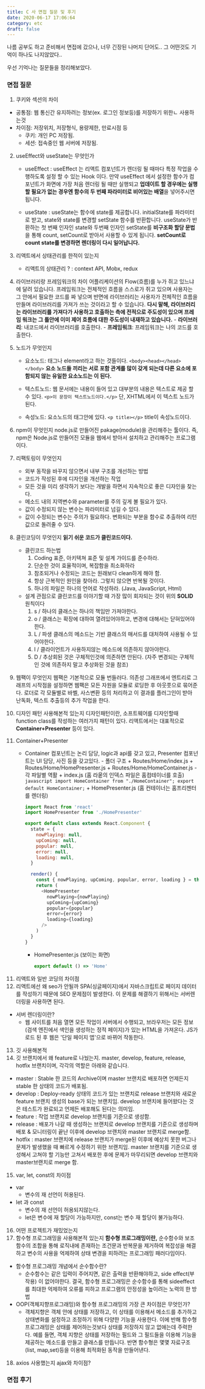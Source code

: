 ```yaml
---
title: C 사 면접 질문 및 후기
date: 2020-06-17 17:06:64
category: etc
draft: false
---
```


나름 공부도 하고 준비해서 면접에 갔으나, 너무 긴장된 나머지 단어도.. 그 어떤것도 기억이 하나도 나지않았다..

우선 기억나는 질문들을 정리해보았다.

### 면접 질문

1. 쿠키와 섹션의 차이

- 공통점: 웹 통신간 유지하려는 정보(ex. 로그인 정보등)를 저장하기 위한ㄴ 사용하는것
- 차이점: 저장위치, 저장형식, 용량제한, 만료시점 등
  - 쿠키: 개인 PC 저장됨.
  - 세션: 접속중인 웹 서버에 저장됨.

2. useEffect와 useState는 무엇인가

   - useEffect : useEffect 는 리액트 컴포넌트가 렌더링 될 때마다 특정 작업을 수행하도록 설정 할 수 있는 Hook 이다. 만약 useEffect 에서 설정한 함수가 컴포넌트가 화면에 가장 처음 렌더링 될 때만 실행되고 **업데이트 할 경우에는 실행 할 필요가 없는 경우엔 함수의 두 번째 파라미터로 비어있는 배열**을 넣어주시면 됩니다.

   - useState : useState는 함수에 state를 제공합니다. initialState를 파라미터로 받고, state와 state를 변경할 setState 함수를 반환합니다.
     useState가 반환하는 첫 번째 인자인 state와 두번째 인자인 setState를 **비구조화 할당 문법**을 통해 count, setCount로 받아서 사용할 수 있게 됩니다. **setCount로 count state를 변경하면 렌더링이 다시 일어납니다.**

3. 리액트에서 상태관리를 한적이 있는지

   - 리액트의 상태관리 ? : context API, Mobx, redux

4. 라이브러리랑 프레임워크의 차이
   어플리케이션의 Flow(흐름)를 누가 쥐고 있느냐에 달려 있습니다.
   프레임워크는 전체적인 흐름을 스스로가 쥐고 있으며 사용자는 그 안에서 필요한 코드를 짜 넣으며 반면에 라이브러리는 사용자가 전체적인 흐름을 만들며 라이브러리를 가져가 쓰는 것이라고 할 수 있습니다.
   **다시 말해, 라이브러리는 라이브러리를 가져다가 사용하고 호출하는 측에 전적으로 주도성이 있으며 프레임 워크는 그 틀안에 이미 제어 흐름에 대한 주도성이 내재하고 있습니다.** - **라이브러리**: 내코드에서 라이브러리를 호출한다. - **프레임워크**: 프레임워크는 나의 코드를 호출한다.

5. 노드가 무엇인지

   - 요소노드: 태그나 element라고 하는 것들이다. `<body><head></head></body>` **요소 노드들 끼리는 서로 포함 관계를 많이 갖게 되는데 다른 요소에 포함되지 않는 유일한 요소노드는 <HTML>이 된다.**

   - 텍스트노드: 웹 문서에는 내용이 들어 있고 대부분의 내용은 텍스트로 제공 할 수 있다.
     `<p>이 문장이 텍스트노드이다.</p>` 단, XHTML에서 이 텍스트 노드가 된다.

   - 속성노드: 요소노드의 태그안에 있다. `<p title></p>` title이 속성노드이다.

6. npm이 무엇인지
   node.js로 만들어진 pakage(module)을 관리해주는 툴이다.
   즉, npm은 Node.js로 만들어진 모듈을 웹에서 받아서 설치하고 관리해주는 프로그램이다.

7) 리팩토링이 무엇인지

   - 외부 동작을 바꾸지 않으면서 내부 구조를 개선하는 방법
   - 코드가 작성된 후에 디자인을 개선하는 작업
   - 모든 것을 미리 생각하기 보다는 개발을 하면서 지속적으로 좋은 디자인을 찾는다.
   - 메소드 내의 지역변수와 parameter를 주의 깊게 볼 필요가 있다.
   - 값이 수정되지 않는 변수는 파라미터로 넘길 수 있다.
   - 값이 수정되는 변수는 주의가 필요하다. 변화되는 부분을 함수로 추출하여 리턴 값으로 돌려줄 수 있다.

8) 클린코딩이 무엇인지
   **읽기 쉬운 코드가 클린코드이다.**
   - 클린코드 하는법
     1. Coding 표준, 아키텍쳐 표준 및 설계 가이드를 준수하라.
     2. 단순한 것이 효율적이며, 복잡함을 최소화하라
     3. 참조되거나 수정되는 코드는 원래보다 clean하게 해야 함.
     4. 항상 근복적인 원인을 찾아라. 그렇지 않으면 반복될 것이다.
     5. 하나의 파일은 하나의 언어로 작성하라. (Java, JavaScript, Html)
   * 설계 관점으로 클린코드를 이야기할 때 가장 많이 회자되는 것이 위의 **SOLID** 원칙이다
     1. s / 하나의 클래스는 하나의 책임만 가져야한다.
     2. o / 클래스는 확장에 대하여 열려있어야하고, 변경에 대해서는 닫혀있어야한다.
     3. L / 파생 클래스의 메소드는 기반 클래스의 매서드를 대처하여 사용될 수 있어야한다.
     4. I / 클라이언트가 사용하지않는 메소드에 의존하지 않아야한다.
     5. D / 추상회된 것은 구체적인것에 의존하면 안된다. (자주 변경되는 구체적인 것에 의존하지 말고 추상화된 것을 참조)

9. 웹팩이 무엇인지
   웹팩은 기본적으로 모듈 번들러다.
   의존성 그래프에서 엔트리로 그래프의 시작점을 설정하면 웹팩은 모든 자원을 모듈로 로딩한 후 아웃풋으로 묶어준다. 로더로 각 모듈별로 바벨, 사스변환 등의 처리하고 이 결과를 플러그인이 받아 난독화, 텍스트 추출등의 추가 작업을 한다.

10. 디자인 패턴 사용해본적 있는지
    디자인패턴이란, 소프트웨어를 디자인할때 function class를 작성하는 여러가지 패턴이 있다.
    리액트에서는 대표적으로 **Container+Presenter** 등이 있다.
11. Container+Presenter

    - Container 컴포넌트는 논리 담당, logic과 api를 갖고 있고, Presenter 컴포넌트는 UI 담당, 사진 등을 갖고있다. - 폴더 구조 + Routes/Home/index.js + Routes/Home/HomePresenter.js + Routes/Home/HomeContainer.js - 각 파일별 역활 + index.js (홈 라웉의 인덱스 파일은 홈컴테이너를 호출)
      `javascript import HomeContainer from "./HomeContainer"; export default HomeContainer;` + HomePresenter.js (홈 컨테이너는 홈프리젠터를 렌더링)

      ```javascript
      import React from 'react'
      import HomePresenter from './HomePresenter'

      export default class extends React.Component {
        state = {
          nowPlaying: null,
          upComing: null,
          popular: null,
          error: null,
          loading: null,
        }

        render() {
          const { nowPlaying, upComing, popular, error, loading } = this.state
          return (
            <HomePresenter
              nowPlaying={nowPlaying}
              upComing={upComing}
              popular={popular}
              error={error}
              loading={loading}
            />
          )
        }
      }
      ```

      - HomePresenter.js (보이는 화면)
        ```javascript
        export default () => 'Home'
        ```

11) 리액트와 일반 코딩의 차이점
12) 리액트에선 왜 seo가 안될까
    SPA(싱글페이지)에서 자바스크립트로 페이지 데이터를 작성하기 때문에 SEO 문제점이 발생한다. 이 문제를 해결하기 위해서는 서버렌더링을 사용하면 된다.

- 서버 렌더링이란?
  - 웹 사이트를 처음 열면 모든 작업이 서버에서 수행되고, 브라우저는 모든 정보(검색 엔진에서 색인을 생성하는 정적 페이지)가 있는 HTML을 가져온다. JS가 로드 된 후 웹은 '단일 페이지 앱'으로 바뀌어 작동한다.

13. 깃 사용해본적
14. 깃 브랜치에서 왜 feature로 나눴는지.
    master, develop, feature, release, hotfix 브랜치이며, 각각의 역할은 아래와 같습니다.

- master : Stable 한 코드의 Archive이며 master 브랜치로 배포하면 언제든지 stable 한 상태의 코드가 배포됨.
- develop : Deploy-ready 상태의 코드가 있는 브랜치로 release 브랜치와 새로운 feature 브랜치 생성의 base가 되는 브랜치임. develop 브랜치에 들어왔다는 것은 테스트가 완료되고 언제든 배포해도 된다는 의미임.
- feature : 작업 브랜치로 develop 브랜치를 기준으로 생성함.
- release : 배포가 나갈 때 생성하는 브랜치로 develop 브랜치를 기준으로 생성하며 배포 & 모니터링이 끝난 이후에 develop 브랜치와 master 브랜치로 merge함.
- hotfix : master 브랜치에 release 브랜치가 merge된 이후에 예상치 못한 버그나 문제가 발생했을 때 빠르게 수정하기 위한 브랜치임. master 브랜치를 기준으로 생성해서 고쳐야 할 기능만 고쳐서 배포한 후에 문제가 마무리되면 develop 브랜치와 master브랜치로 merge 함.

15. var, let, const의 차이점

- var
  - 변수의 재 선언이 허용된다.
- let 과 const
  - 변수의 재 선언이 허용되지않는다.
  * let은 변수에 재 할당이 가능하지만, const는 변수 재 할당이 불가능하다.

16. 어떤 프로젝트가 재밌었는지
17. 함수형 프로그래밍을 사용해본적 있는지
    **함수형 프로그래밍이란,** 순수함수와 보조 함수의 조합을 통해 로직내에 존재하는 조건문과 반복문을 제거하여 복잡성을 해결하고 변수의 사용을 억제하여 상태 변경을 피하려는 프로그래밍 패러다임이다.

- 함수형 프로그래밍 개념에서 순수함수란?
  - 순수함수는 같은 입력이 주어지면, 같은 출력을 반환해야하고, side effect(부작용) 이 없어야한다.
    결국, 함수형 프로그래밍은 순수함수를 통해 sideeffect를 최대한 억제하여 오류를 피하고 프로그램의 안정성을 높이려는 노력의 한 방법
- OOP(객체지향프로그래밍)와 함수형 프로그래밍의 가장 큰 차이점은 무엇인가?
  - 객체지향은 객체 안에 상태를 저장하고, 이 상태를 이용해서 메소드를 추가하고 상태변화를 설정하고 조정하기 위해 다양한 기능을 사용한다. 이에 반해 함수형 프로그래밍은 상태를 제어하는것보다 상태를 저장하지 않고 없애는데 주력한다. 예를 들면, 객체 지향은 상태를 저장하는 필드와 그 필드들을 이용해 기능을 제공하는 메소드를 만들고 클래스를 만듭니다. 반면 함수형은 몇몇 자료구조(list, map,set)등을 이용해 최적화된 동작을 만들어낸다.

18. axios 사용했는지 ajax와 차이점?

### 면접 후기
